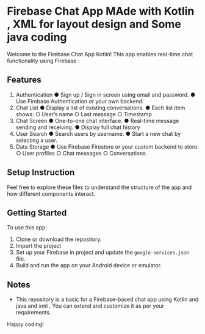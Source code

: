 # Firebase Chat App MAde with Kotlin , XML for layout design and Some java coding 

Welcome to the Firebase Chat App Kotlin! This app enables real-time chat functionality using Firebase :

## Features
1. Authentication
   ● Sign up / Sign in screen using email and password.
   ● Use Firebase Authentication or your own backend.
2. Chat List
   ● Display a list of existing conversations.
   ● Each list item shows:
   ○ User’s name
   ○ Last message
   ○ Timestamp
3. Chat Screen
   ● One-to-one chat interface.
   ● Real-time message sending and receiving.
   ● Display full chat history
4. User Search
   ● Search users by username.
   ● Start a new chat by selecting a user.
5. Data Storage
   ● Use Firebase Firestore or your custom backend to store:
   ○ User profiles
   ○ Chat messages
   ○ Conversations

## Setup Instruction



Feel free to explore these files to understand the structure of the app and how different components interact. 

## Getting Started

To use this app:

1. Clone or download the repository.
2. Import the project
3. Set up your Firebase in project and update the `google-services.json` file.
4. Build and run the app on your Android device or emulator.

## Notes

- This repository is  a basic  for a Firebase-based chat app using Kotlin and java and xml . You can extend and customize it as per your requirements.


Happy coding!
